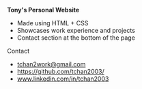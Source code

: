 **Tony's Personal Website**

- Made using HTML + CSS
- Showcases work experience and projects
- Contact section at the bottom of the page

Contact
- tchan2work@gmail.com
- https://github.com/tchan2003/
- www.linkedin.com/in/tchan2003

